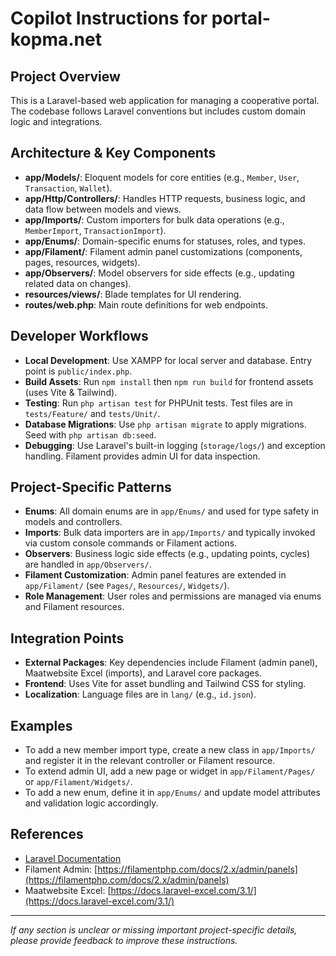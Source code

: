 # Copilot Instructions for portal-kopma.net

## Project Overview
This is a Laravel-based web application for managing a cooperative portal. The codebase follows Laravel conventions but includes custom domain logic and integrations.

## Architecture & Key Components
- **app/Models/**: Eloquent models for core entities (e.g., `Member`, `User`, `Transaction`, `Wallet`).
- **app/Http/Controllers/**: Handles HTTP requests, business logic, and data flow between models and views.
- **app/Imports/**: Custom importers for bulk data operations (e.g., `MemberImport`, `TransactionImport`).
- **app/Enums/**: Domain-specific enums for statuses, roles, and types.
- **app/Filament/**: Filament admin panel customizations (components, pages, resources, widgets).
- **app/Observers/**: Model observers for side effects (e.g., updating related data on changes).
- **resources/views/**: Blade templates for UI rendering.
- **routes/web.php**: Main route definitions for web endpoints.

## Developer Workflows
- **Local Development**: Use XAMPP for local server and database. Entry point is `public/index.php`.
- **Build Assets**: Run `npm install` then `npm run build` for frontend assets (uses Vite & Tailwind).
- **Testing**: Run `php artisan test` for PHPUnit tests. Test files are in `tests/Feature/` and `tests/Unit/`.
- **Database Migrations**: Use `php artisan migrate` to apply migrations. Seed with `php artisan db:seed`.
- **Debugging**: Use Laravel's built-in logging (`storage/logs/`) and exception handling. Filament provides admin UI for data inspection.

## Project-Specific Patterns
- **Enums**: All domain enums are in `app/Enums/` and used for type safety in models and controllers.
- **Imports**: Bulk data importers are in `app/Imports/` and typically invoked via custom console commands or Filament actions.
- **Observers**: Business logic side effects (e.g., updating points, cycles) are handled in `app/Observers/`.
- **Filament Customization**: Admin panel features are extended in `app/Filament/` (see `Pages/`, `Resources/`, `Widgets/`).
- **Role Management**: User roles and permissions are managed via enums and Filament resources.

## Integration Points
- **External Packages**: Key dependencies include Filament (admin panel), Maatwebsite Excel (imports), and Laravel core packages.
- **Frontend**: Uses Vite for asset bundling and Tailwind CSS for styling.
- **Localization**: Language files are in `lang/` (e.g., `id.json`).

## Examples
- To add a new member import type, create a new class in `app/Imports/` and register it in the relevant controller or Filament resource.
- To extend admin UI, add a new page or widget in `app/Filament/Pages/` or `app/Filament/Widgets/`.
- To add a new enum, define it in `app/Enums/` and update model attributes and validation logic accordingly.

## References
- [Laravel Documentation](https://laravel.com/docs)
- Filament Admin: [https://filamentphp.com/docs/2.x/admin/panels](https://filamentphp.com/docs/2.x/admin/panels)
- Maatwebsite Excel: [https://docs.laravel-excel.com/3.1/](https://docs.laravel-excel.com/3.1/)

---
_If any section is unclear or missing important project-specific details, please provide feedback to improve these instructions._
